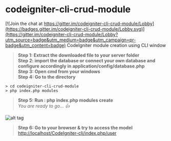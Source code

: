 # codeigniter-cli-crud-module

[![Join the chat at https://gitter.im/codeigniter-cli-crud-module/Lobby](https://badges.gitter.im/codeigniter-cli-crud-module/Lobby.svg)](https://gitter.im/codeigniter-cli-crud-module/Lobby?utm_source=badge&utm_medium=badge&utm_campaign=pr-badge&utm_content=badge)
CodeIgniter module creation using CLI window


> **Step 1: Extract the downloaded file to your server folder**<br>
> **Step 2: import the database or connect your own database and configure accordingly in application/config/database.php**<br>
> **Step 3: Open cmd from your windows**<br>
> **Step 4: Go to the directory**<br>

```
> cd codeigniter-cli-crud-module
> php index.php modules
```
> **Step 5: Run : php index.php modules create**<br>
_You are ready to go... :+1:_

![alt tag](https://raw.githubusercontent.com/razzul/codeigniter-cli-crud-module/master/codeigniter-cli-crud-module.png)

> **Step 6: Go to your browser & try to access the model**<br>
[http://localhost/CodeIgniter-cli/index.php/user](http://localhost/CodeIgniter-cli/index.php/user)
